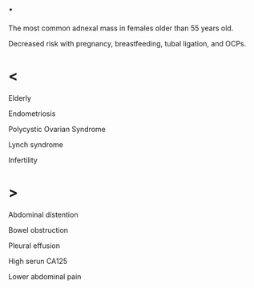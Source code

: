 # .

The most common adnexal mass in females older than 55 years old.

Decreased risk with pregnancy, breastfeeding, tubal ligation, and OCPs.

# <

Elderly

Endometriosis

Polycystic Ovarian Syndrome

Lynch syndrome

Infertility

# >

Abdominal distention

Bowel obstruction

Pleural effusion

High serun CA125

Lower abdominal pain
